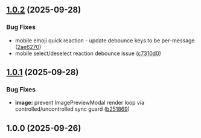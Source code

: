 ## [1.0.2](https://github.com/nicklaustrup/dungeonchat/compare/v1.0.1...v1.0.2) (2025-09-28)


### Bug Fixes

* mobile emoji quick reaction - update debounce keys to be per-message ([2ae6270](https://github.com/nicklaustrup/dungeonchat/commit/2ae6270f0b9874d97f9a98718b12acf0115bcf33))
* mobile select/deselect reaction debounce issue ([c7310d0](https://github.com/nicklaustrup/dungeonchat/commit/c7310d05eb4a30fe292ae312c9806c8978c78d41))

## [1.0.1](https://github.com/nicklaustrup/superchat/compare/v1.0.0...v1.0.1) (2025-09-28)


### Bug Fixes

* **image:** prevent ImagePreviewModal render loop via controlled/uncontrolled sync guard ([b251869](https://github.com/nicklaustrup/superchat/commit/b2518699862f06f16c6ac87c286eb14008c8df61))

## 1.0.0 (2025-09-26)
